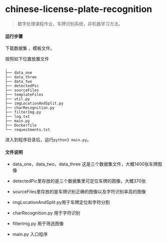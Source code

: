 # chinese-license-plate-recognition
> 数字处理课程作业，车牌识别系统，非机器学习方法。

#### 运行步骤

下载数据集 ，模板文件。

按照如下位置放置文件

```
.
├── data_one
├── data_three
├── data_two
├── detectedPic
├── sourceFiles
├── templateFiles
├── util.py
├── imgLocationAndSplit.py
├── charRecognition.py
├── filterImg.py
├── log.txt
├── main.py
├── Dockerfile
└── requestments.txt

```

进入到程序目录后，运行`python3 main.py`。

#### 文件说明

+ data_one，data_two，data_three 这是三个数据集文件，大概1400张车牌图像

+ detectedPic里存放的是三个数据集里可定位车牌的图像，大概370张
+ sourceFiles里存放的是车牌识别正确的图像以及字符识别率高的图像
+ imgLocationAndSplit.py用于车牌定位和字符分割
+ charRecognition.py 用于字符识别
+ filterImg.py 用于筛选图像
+ main.py 入口程序


